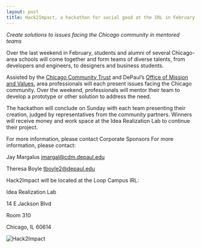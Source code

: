 ```yaml
---
layout: post
title: Hack2Impact, a hackathon for social good at the IRL in February
---
```


*Create solutions to issues facing the Chicago community in mentored teams*

Over the last weekend in February, students and alumni of several Chicago-area schools will come together and form teams of diverse talents, from developers and engineers, to designers and business students.

Assisted by the [Chicago Community Trust](http:http://cct.org/) and DePaul’s [Office of Mission and Values](https://offices.depaul.edu/mission-and-values/Pages/default.aspx), area professionals will each present issues facing the Chicago community. Over the weekend, professionals will mentor their team to develop a prototype or other solution to address the need.

The hackathon will conclude on Sunday with each team presenting their creation, judged by representatives from the community partners. Winners will receive money and work space at the Idea Realization Lab to continue their project.

For more information, please contact Corporate Sponsors For more information, please contact:

Jay Margalus [jmargal@cdm.depaul.edu](mailto:jmargal@cdm.depaul.edu)

Theresa Boyle [tboyle2@depaul.edu](mailto:tboyle2@depaul.edu)

Hack2Impact will be located at the Loop Campus IRL:

Idea Realization Lab

14 E Jackson Blvd

Room 310

Chicago, IL 60614

![Hack2Impact](/images/ProjectFlyer.jpg "Hack2Impact")
